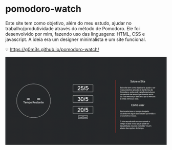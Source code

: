 # pomodoro-watch
Este site tem como objetivo, além do meu estudo, ajudar no trabalho/produtividade através do método de Pomodoro. Ele foi desenvolvido por mim, fazendo uso das linguagens: HTML, CSS e javascript. A ideia era um designer minimalista e um site funcional.

:bulb: https://g0m3s.github.io/pomodoro-watch/

![gif projeto](Pomodoro-Watch.gif)
